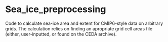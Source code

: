 # Sea_ice_preprocessing

Code to calculate sea-ice area and extent for CMIP6-style data on arbitrary grids. The calculation relies on finding an apropriate grid cell areas file (either, user-inputted, or found on the CEDA archive). 

